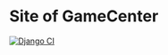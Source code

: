 # Site of GameCenter
[![Django CI](https://github.com/kill-your-soul/gamecenter/actions/workflows/django.yml/badge.svg)](https://github.com/kill-your-soul/gamecenter/actions/workflows/django.yml)
